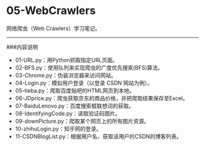 # 05-WebCrawlers
网络爬虫（Web Crawlers）学习笔记。

----------

###内容说明
+ 01-URL.py：用Python抓取指定URL页面。  
+ 02-BFS.py：使用队列来实现爬虫的广度优先搜索(BFS)算法。  
+ 03-Chrome.py：伪装浏览器来访问网站。  
+ 04-Login.py：模拟用户登录（以登录 CSDN 网站为例）。
+ 05-tieba.py：爬取百度贴吧的HTML网页到本地。
+ 06-JDprice.py：爬虫获取京东的商品价格，并把爬取结果保存至Excel。
+ 07-BaiduLenovo.py：百度搜索框联想词的获取。
+ 08-IdentifyingCode.py：读取验证码图片。
+ 09-downPicture.py：爬取某个网页上的所有图片资源。
+ 10-zhihuLogin.py：知乎网的登录。
+ 11-CSDNBlogList.py：根据用户名，获取该用户的CSDN的博客列表。